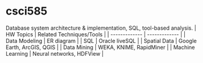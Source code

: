 # csci585
Database system architecture & implementation, SQL, tool-based analysis.
| HW Topics  | Related Techniques/Tools |
| ------------- | ------------- |
| Data Modeling | ER diagram |
| SQL | Oracle liveSQL |
| Spatial Data | Google Earth, ArcGIS, QGIS |
| Data Mining | WEKA, KNIME, RapidMiner |
| Machine Learning | Neural networks, HDFView |
